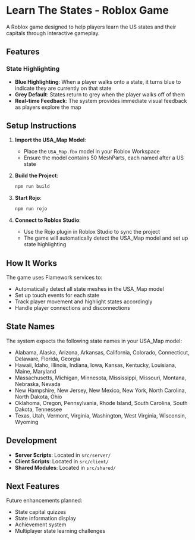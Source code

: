# Learn The States - Roblox Game

A Roblox game designed to help players learn the US states and their capitals through interactive gameplay.

## Features

### State Highlighting
- **Blue Highlighting**: When a player walks onto a state, it turns blue to indicate they are currently on that state
- **Grey Default**: States return to grey when the player walks off of them
- **Real-time Feedback**: The system provides immediate visual feedback as players explore the map

## Setup Instructions

1. **Import the USA_Map Model**: 
   - Place the `USA_Map.fbx` model in your Roblox Workspace
   - Ensure the model contains 50 MeshParts, each named after a US state

2. **Build the Project**:
   ```bash
   npm run build
   ```

3. **Start Rojo**:
   ```bash
   npm run rojo
   ```

4. **Connect to Roblox Studio**:
   - Use the Rojo plugin in Roblox Studio to sync the project
   - The game will automatically detect the USA_Map model and set up state highlighting

## How It Works

The game uses Flamework services to:
- Automatically detect all state meshes in the USA_Map model
- Set up touch events for each state
- Track player movement and highlight states accordingly
- Handle player connections and disconnections

## State Names

The system expects the following state names in your USA_Map model:
- Alabama, Alaska, Arizona, Arkansas, California, Colorado, Connecticut, Delaware, Florida, Georgia
- Hawaii, Idaho, Illinois, Indiana, Iowa, Kansas, Kentucky, Louisiana, Maine, Maryland
- Massachusetts, Michigan, Minnesota, Mississippi, Missouri, Montana, Nebraska, Nevada
- New Hampshire, New Jersey, New Mexico, New York, North Carolina, North Dakota, Ohio
- Oklahoma, Oregon, Pennsylvania, Rhode Island, South Carolina, South Dakota, Tennessee
- Texas, Utah, Vermont, Virginia, Washington, West Virginia, Wisconsin, Wyoming

## Development

- **Server Scripts**: Located in `src/server/`
- **Client Scripts**: Located in `src/client/`
- **Shared Modules**: Located in `src/shared/`

## Next Features

Future enhancements planned:
- State capital quizzes
- State information display
- Achievement system
- Multiplayer state learning challenges
